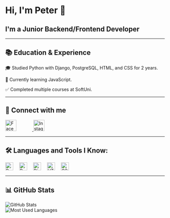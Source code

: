 <body>

<h1>Hi, I'm Peter 👋</h1>
<div class="heading">
    <h2>I'm a Junior Backend/Frontend Developer</h2>
</div>
<hr>
<h2>📚 Education & Experience</h2>
<p>🎓 Studied Python with Django, PostgreSQL, HTML, and CSS for 2 years.</p>
<p>🚀 Currently learning JavaScript.</p>
<p>✅ Completed multiple courses at SoftUni.</p>
<hr>

<h2>📢 Connect with me</h2>
<div class="icons">

<a href="https://facebook.com/petar.petrov.7569/" target="_blank">
    <img src="https://cdn-icons-png.flaticon.com/512/733/733558.png" alt="Facebook" style="width: 35px; height: 35px; margin-right: 50px;">
</a>
  

<a href="https://instagram.com/_petar_petrov/" target="_blank">
    <img src="https://cdn-icons-png.flaticon.com/512/733/733547.png" alt="Instagram" style="width: 35px; height: 35px;">
</a>
</div>
<hr>

<h2>🛠️ Languages and Tools I Know:</h2>
<div class="icons">
    <img src="https://cdn.jsdelivr.net/gh/devicons/devicon/icons/python/python-original.svg" alt="Python" style="width: 25px; height: 25px; margin-right: 15px;">
    <img src="https://cdn.jsdelivr.net/gh/devicons/devicon/icons/postgresql/postgresql-original.svg" alt="PostgreSQL" style="width: 25px; height: 25px; margin-right: 15px;">
    <img src="https://cdn.jsdelivr.net/gh/devicons/devicon/icons/django/django-plain.svg" alt="Django" style="width: 25px; height: 25px; margin-right: 15px;">
    <img src="https://cdn.jsdelivr.net/gh/devicons/devicon/icons/html5/html5-original.svg" alt="HTML5" style="width: 25px; height: 25px; margin-right: 15px;">
    <img src="https://cdn.jsdelivr.net/gh/devicons/devicon/icons/css3/css3-original.svg" alt="CSS3" style="width: 25px; height: 25px; margin-right: 15px;">
  </div>

<hr>

<h2>📊 GitHub Stats</h2>
    <div class="github-stats">
        <img src="https://github-readme-stats.vercel.app/api?username=PetarPetrov24&show_icons=true&theme=dark" alt="GitHub Stats">
        <br>
        <img src="https://github-readme-stats.vercel.app/api/top-langs/?username=PetarPetrov24&layout=compact&theme=dark" alt="Most Used Languages">
    </div>

</body>
</html>
